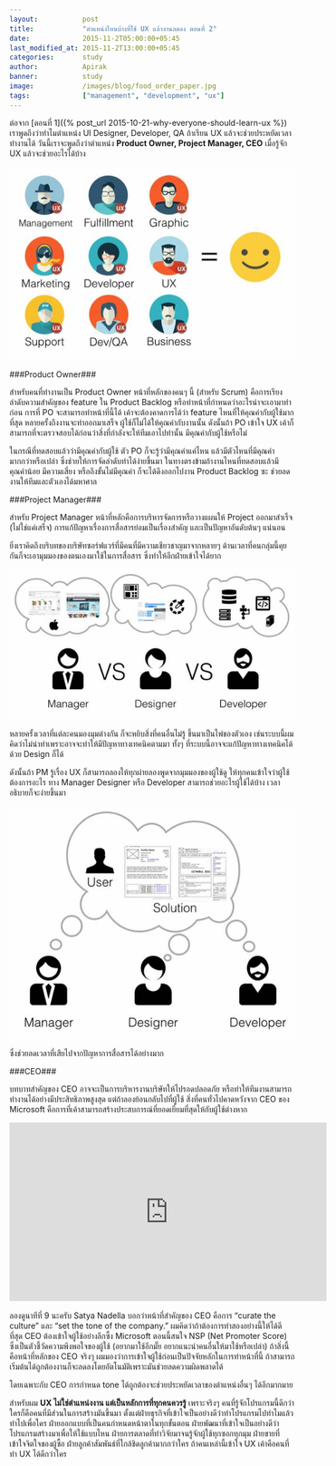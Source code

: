 ```yaml
---
layout:           post
title:            "ตำแหน่งไหนบ้างที่ใช้ UX แล้วงานลดลง ตอนที่ 2"
date:             2015-11-2T05:00:00+05:45
last_modified_at: 2015-11-2T13:00:00+05:45
categories:       study
author:           Apirak
banner:           study
image:            /images/blog/food_order_paper.jpg
tags:             ["management", "development", "ux"]
---
```



ต่อจาก [ตอนที่ 1]({% post_url 2015-10-21-why-everyone-should-learn-ux %}) เราพูดถึงว่าทำไมตำแหน่ง UI Designer, Developer, QA ถ้าเรียน UX แล้วจะช่วยประหยัดเวลาทำงานได้ วันนี้เราจะพูดถึงว่าตำแหน่ง **Product Owner, Project Manager, CEO** เมื่อรู้จัก UX แล้วจะช่วยอะไรได้บ้าง

![Product Backlog](/images/blog/uxineveryone.jpg)

###Product Owner###

สำหรับคนที่ทำงานเป็น Product Owner หน้าที่หลักของคนๆ นี้ (สำหรับ Scrum) คือการเรียงลำดับความสำคัญของ feature ใน Product Backlog หรือทำหน้าที่กำหนดว่าอะไรน่าจะเอามาทำก่อน การที่ PO จะสามารถทำหน้าที่นี้ได้ เค้าจะต้องคาดการได้ว่า feature ไหนที่ให้คุณค่ากับผู้ใช้มากที่สุด หลายครั้งถึงงานจะทำออกมาเสร็จ ผู้ใช้ก็ไม่ได้ให้คุณค่ากับงานนั้น ดังนั้นถ้า PO เข้าใจ UX เค้าก็สามารถที่จะตรวจสอบได้ก่อนว่าสิ่งที่กำลังจะให้ทีมเอาไปทำนั้น มีคุณค่ากับผู้ใช้หรือไม่

<!--more-->

ในกรณีที่ทดสอบแล้วว่ามีคุณค่ากับผู้ใช้ ตัว PO ก็จะรู้ว่ามีคุณค่าแค่ไหน แล้วมีตัวไหนที่มีคุณค่ามากกว่าหรือเปล่า ซึ่งช่วยให้การจัดลำดับทำได้ง่ายขึ้นมา ในทางตรงข้ามถ้างานไหนที่ทดสอบแล้วมีคุณค่าน้อย มีความเสี่ยง หรือถึงขั้นไม่มีคุณค่า ก็จะได้ดึงออกไปงาน Product Backlog ซะ ช่วยลดงานให้ทีมและตัวเองได้มหาศาล

###Project Manager###

สำหรับ Project Manager หน้าที่หลักคือการบริหารจัดการหรือวางแผนให้ Project ออกมาสำเร็จ (ไม่ใช่แค่เสร็จ) การแก้ปัญหาเรื่องการสื่อสารย่อมเป็นเรื่องสำคัญ และเป็นปัญหาอันดับต้นๆ แน่นอน

ยิ่งเราคิดถึงบริบทของบริษัทซอร์ฟแวร์ที่มีคนที่มีความเชียวชาญมาจากหลายๆ ด้านเวลาที่คนกลุ่มนี้คุยกันก็จะเอามุมมองของตนเองมาใช้ในการสื่อสาร ซึ่งทำให้อีกฝ่ายเข้าใจได้ยาก

![Communication Problems](/images/blog/communication.jpg)

หลายครั้งเวลาที่แต่ละคนมองมุมต่างกัน ก็จะหยิบสิ่งที่คนอื่นไม่รู้ ขึ้นมาเป็นไพ่ของตัวเอง เช่นระบบนี้ผมคิดว่าไม่น่าทำเพราะอาจจะทำให้มีปัญหาทางเทคนิคตามมา ทั้งๆ ที่ระบบนี้อาจจะแก้ปัญหาทางเทคนิคได้ด้วย Design ก็ได้

ดังนั้นถ้า PM รู้เรื่อง UX ก็สามารถลองให้ทุกผ่ายลองพูดจากมุมมองของผู้ใช้ดู ให้ทุกคนเข้าใจว่าผู้ใช้ต้องการอะไร ทาง Manager Designer หรือ Developer สามารถช่วยอะไรผู้ใช้ได้บ้าง เวลาอธิบายก็จะง่ายขึ้นมา

![User centered design](/images/blog/usercenter.jpg)

ซึ่งช่วยลดเวลาที่เสียไปจากปัญหาการสื่อสารได้อย่างมาก

###CEO###

บทบาทสำคัญของ CEO อาจจะเป็นการบริหารงานบริษัทให้ไปรอดปลอดภัย หรือทำให้ทีมงานสามารถทำงานได้อย่างมีประสิทธิภาพสูงสุด แต่ถ้าลองย้อนกลับไปที่ผู้ใช้ สิ่งที่คนทั่วไปคาดหวังจาก CEO ของ Microsoft คือการที่เค้าสามารถสร้างประสบการณ์ที่ยอดเยี่ยมที่สุดให้กับผู้ใช้ต่างหาก

<iframe width="560" height="315" src="https://www.youtube.com/embed/UcoS9aQItgA" frameborder="0" allowfullscreen></iframe>
<br/>

ลองดูนาทีที่ 9 นะครับ Satya Nadella บอกว่าหน้าที่สำคัญของ CEO คือการ “curate the culture” และ “set the tone of the company.” ผมคิดว่าถ้าต้องการทำสองอย่างนี้ให้ได้ดีที่สุด CEO ต้องเข้าใจผู้ใช้อย่างลึกซึ้ง Microsoft ตอนนี้สนใจ NSP (Net Promoter Score) ซึ่งเป็นตัวชี้วัดความพึงพอใจของผู้ใช้ (อยากมาใช้อีกมั๊ย อยากแนะนำคนอื่นให้มาใช้หรือเปล่า) ถ้าสิ่งนี้คือหน้าที่หลักของ CEO จริงๆ ผมมองว่าการเข้าใจผู้ใช้ก่อนเป็นปัจจัยหลักในการทำหน้าที่นี้ ถ้าสามารถเริ่มต้นได้ถูกต้องงานก็จะลดลงโดยอัตโนมัติเพราะมันช่วยลดความผิดพลาดได้

โดยเฉพาะกับ CEO การกำหนด tone ได้ถูกต้องจะช่วยประหยัดเวลาของตำแหน่งอื่นๆ ได้อีกมากมาย

สำหรับผม **UX ไม่ใช่ตำแหน่งงาน แต่เป็นหลักการที่ทุกคนควรรู้** เพราะจริงๆ คนที่รู้จักโปรแกรมนี้ดีกว่าใครก็คือคนที่มีส่วนในการสร้างมันขึ้นมา ตั้งแต่ฝ่ายธุรกิจที่เข้าใจเป็นอย่างดีว่าทำโปรแกรมไปทำไมแล้วทำไปเพื่อใคร ฝ่ายออกแบบที่เป็นคนกำหนดหน้าตาในทุกขั้นตอน ฝ่ายพัฒนาที่เข้าใจเป็นอย่างดีว่าโปรแกรมสร้างมาเพื่อให้ใช้แบบไหน ฝ่ายการตลาดที่ทำวิจัยมาจนรู้จักผู้ใช้ทุกซอกทุกมุม ฝ่ายขายที่เข้าใจจิตใจของผู้ซื้อ ฝ่ายลูกค้าสัมพันธ์ที่ใกล้ชิดลูกค้ามากกว่าใคร ถ้าคนเหล่านี้เข้าใจ UX เค้าคือคนที่ทำ UX ได้ดีกว่าใคร

